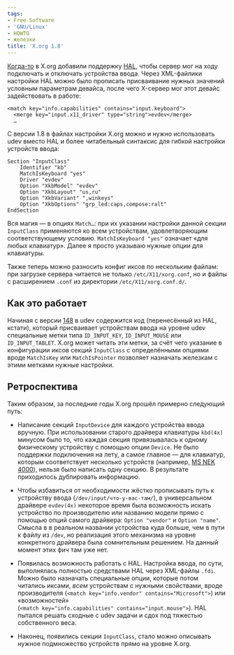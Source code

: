 ```yaml
---
tags:
- Free Software
- 'GNU/Linux'
- HOWTO
- железки
title: 'X.org 1.8'
---
```


[Когда-то][] в X.org добавили поддержку [HAL][], чтобы сервер мог на
ходу подключать и отключать устройства ввода. Через XML-файлики
настройки HAL можно было прописать присваивание нужных значений условным
параметрам девайса, после чего X-сервер мог этот девайс задействовать в
работе:

    <match key="info.capabilities" contains="input.keyboard">
      <merge key="input.x11_driver" type="string">evdev</merge>
      …

С версии 1.8 в файлах настройки X.org можно и нужно использовать udev
вместо HAL и более читабельный синтаксис для гибкой настройки устройств
ввода:

    Section "InputClass"
        Identifier "kb"
        MatchIsKeyboard "yes"
        Driver "evdev"
        Option "XkbModel" "evdev"
        Option "XkbLayout" "us,ru"
        Option "XkbVariant" ",winkeys"
        Option "XkbOptions" "grp_led:caps,compose:ralt"
    EndSection

Вся магия — в опциях `Match…`: при их указании настройки данной секции
`InputClass` применяются ко всем устройствам, удовлетворяющим
соответствующему условию. `MatchIsKeyboard "yes"` означает «для любых
клавиатур». Далее я просто указываю нужные опции для клавиатуры.

Также теперь можно разносить конфиг иксов по нескольким файлам: при
загрузке сервера читается не только `/etc/X11/xorg.conf`, но и файлы с
расширением `.conf` из директории `/etc/X11/xorg.conf.d/`.

## Как это работает

Начиная с версии [148][] в udev содержится код (перенесённый из HAL,
кстати), который присваивает устройствам ввода на уровне udev
специальные метки типа `ID_INPUT_KEY`, `ID_INPUT_MOUSE` или
`ID_INPUT_TABLET`. X.org может читать эти метки, за счёт чего указание в
конфигурации иксов секций `InputClass` с определёнными опциями вроде
`MatchIsKey` или `MatchIsPointer` позволяет назначать железкам с этими
метками нужные настройки.

## Ретроспектива

Таким образом, за последние годы X.org прошёл примерно следующий путь:

-   Написание секций `InputDevice` для каждого устройства ввода вручную.
    При использовании старого драйвера клавиатуры `kbd(4x)` минусом было
    то, что каждая секция привязывалась к одному физическому устройству
    с помощью опции `Device`. Не было поддержки подключения на лету, а
    самое главное — для клавиатур, которым соответствует несколько
    устройств (например, [MS NEK 4000][Когда-то]), нельзя было написать
    одну секцию. В результате приходилось дублировать информацию.

-   Чтобы избавиться от необходимости жёстко прописывать путь к
    устройству ввода (`/dev/input/что-у-вас-там/`), в универсальном
    драйвере `evdev(4x)` некоторое время была возможность искать
    устройство по производителю или названию модели прямо с помощью
    опций самого драйвера: `Option "vendor"` и `Option "name"`. Смысла в
    в реальном названии устройства куда больше, чем в пути к файлу из
    `/dev`, но реализация этого механизма на уровне конкретного драйвера
    была сомнительным решением. На данный момент этих фич там уже нет.

-   Появилась возможность работать с HAL. Настройка ввода, по сути,
    выполнялась полностью средствами HAL через XML-файлы `.fdi`. Можно
    было назначать специальные опции, которые потом читались иксами,
    *всем* устройствам с нужными свойствами, вроде производителя
    (`<match key="info.vendor" contains="Microsoft">`) или
    «возможностей»
    (`<match key="info.capabilities" contains="input.mouse">`). HAL
    пытался решать сходные с udev задачи и сдох под тяжестью
    собственного веса.

-   Наконец, появились секции `InputClass`, стало можно описывать нужное
    подмножество устройств прямо на уровне X.org.

  [Когда-то]: http://sphinx.net.ru/blog/entry/msnek-linux
  [HAL]: hal
  [148]: http://git.kernel.org/?p=linux/hotplug/udev.git;a=commit;h=a6cf7734015dfc4479f4fdd4585d8953979fe0b0
